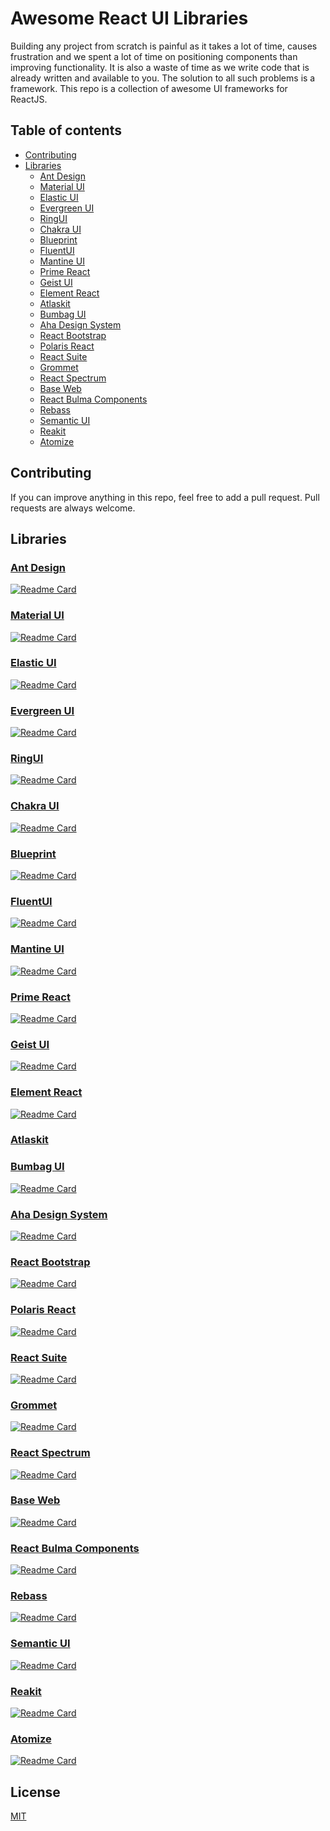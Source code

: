 # Awesome React UI Libraries

Building any project from scratch is painful as it takes a lot of time, causes frustration and we spent a lot of time on positioning components than improving functionality. It is also a waste of time as we write code that is already written and available to you. The solution to all such problems is a framework. This repo is a collection of awesome UI frameworks for ReactJS.

## Table of contents

- [Contributing](#contributing)
- [Libraries](#libraries)
  - [Ant Design](#ant-design)
  - [Material UI](#material-ui)
  - [Elastic UI](#elastic-ui)
  - [Evergreen UI](#evergreen-ui)
  - [RingUI](#ringui)
  - [Chakra UI](#chakra-ui)
  - [Blueprint](#blueprint)
  - [FluentUI](#fluentui)
  - [Mantine UI](#mantine-ui)
  - [Prime React](#prime-react)
  - [Geist UI](#geist-ui)
  - [Element React](#element-react)
  - [Atlaskit](#Atlaskit)
  - [Bumbag UI](#bumbag-ui)
  - [Aha Design System](#aha-design-system)
  - [React Bootstrap](#react-bootstrap)
  - [Polaris React](#polaris-react)
  - [React Suite](#react-suite)
  - [Grommet](#grommet)
  - [React Spectrum](#react-spectrum)
  - [Base Web](#base-web)
  - [React Bulma Components](#react-bulma-components)
  - [Rebass](#rebass)
  - [Semantic UI](#semantic-ui)
  - [Reakit](#reakit)
  - [Atomize](#atomize)

## Contributing

If you can improve anything in this repo, feel free to add a pull request. Pull requests are always welcome.

## Libraries

### [Ant Design](https://ant.design/)

[![Readme Card](https://github-readme-stats.vercel.app/api/pin/?show_owner=true&username=ant-design&repo=ant-design)](https://github.com/ant-design/ant-design)

### [Material UI](https://material-ui.com/)

[![Readme Card](https://github-readme-stats.vercel.app/api/pin/?show_owner=true&include_all_commits=true&username=mui-org&repo=material-ui)](https://github.com/mui-org/material-ui)

### [Elastic UI](https://elastic.github.io/eui/)

[![Readme Card](https://github-readme-stats.vercel.app/api/pin/?show_owner=true&username=elastic&repo=eui)](https://github.com/elastic/eui)

### [Evergreen UI](https://evergreen.segment.com/)

[![Readme Card](https://github-readme-stats.vercel.app/api/pin/?show_owner=true&username=segmentio&repo=evergreen)](https://github.com/segmentio/evergreen/)

### [RingUI](https://jetbrains.github.io/ring-ui/master/index.html?path=/story/ring-ui-welcome--getting-started)

[![Readme Card](https://github-readme-stats.vercel.app/api/pin/?show_owner=true&username=JetBrains&repo=ring-ui)](https://github.com/JetBrains/ring-ui)

### [Chakra UI](https://chakra-ui.com/)

[![Readme Card](https://github-readme-stats.vercel.app/api/pin/?show_owner=true&username=chakra-ui&repo=chakra-ui)](https://github.com/chakra-ui/chakra-ui)

### [Blueprint](https://blueprintjs.com/)

[![Readme Card](https://github-readme-stats.vercel.app/api/pin/?show_owner=true&username=palantir&repo=blueprint)](https://github.com/palantir/blueprint)

### [FluentUI](https://developer.microsoft.com/en-us/fluentui#/controls/web)

[![Readme Card](https://github-readme-stats.vercel.app/api/pin/?show_owner=true&username=microsoft&repo=fluentui)](https://github.com/microsoft/fluentui)

### [Mantine UI](https://mantine.dev)

[![Readme Card](https://github-readme-stats.vercel.app/api/pin/?show_owner=true&username=mantinedev&repo=mantine)](https://github.com/mantinedev/mantine)

### [Prime React](https://www.primefaces.org/primereact/showcase/)

[![Readme Card](https://github-readme-stats.vercel.app/api/pin/?show_owner=true&username=primefaces&repo=primereact)](https://github.com/primefaces/primereact)

### [Geist UI](https://react.geist-ui.dev)

[![Readme Card](https://github-readme-stats.vercel.app/api/pin/?show_owner=true&username=geist-org&repo=react)](https://github.com/geist-org/react)

### [Element React](https://elemefe.github.io/element-react/#/en-US/quick-start)

[![Readme Card](https://github-readme-stats.vercel.app/api/pin/?show_owner=true&username=geist-org&repo=react)](https://github.com/geist-org/react)

### [Atlaskit](https://atlassian.design/components)

### [Bumbag UI](https://bumbag.style/)

[![Readme Card](https://github-readme-stats.vercel.app/api/pin/?show_owner=true&username=bumbag&repo=bumbag-ui)](https://github.com/bumbag/bumbag-ui)

### [Aha Design System](https://aha.got-it.ai/2.0.2/getting-started/introduction/)

[![Readme Card](https://github-readme-stats.vercel.app/api/pin/?show_owner=true&username=gotitinc&repo=aha-react)](https://github.com/gotitinc/aha-react)

### [React Bootstrap](https://react-bootstrap.github.io/)

[![Readme Card](https://github-readme-stats.vercel.app/api/pin/?show_owner=true&username=react-bootstrap&repo=react-bootstrap)](https://github.com/react-bootstrap/react-bootstrap)

### [Polaris React](https://polaris.shopify.com/components/get-started)

[![Readme Card](https://github-readme-stats.vercel.app/api/pin/?show_owner=true&username=Shopify&repo=polaris-react)](https://github.com/Shopify/polaris-react)

### [React Suite](https://rsuitejs.com/components/drawer/)

[![Readme Card](https://github-readme-stats.vercel.app/api/pin/?show_owner=true&username=rsuite&repo=rsuite)](https://github.com/rsuite/rsuite)

### [Grommet](https://v2.grommet.io/components)

[![Readme Card](https://github-readme-stats.vercel.app/api/pin/?show_owner=true&username=grommet&repo=grommet)](https://github.com/grommet/grommet)

### [React Spectrum](https://react-spectrum.adobe.com/react-spectrum/index.html)

[![Readme Card](https://github-readme-stats.vercel.app/api/pin/?show_owner=true&username=adobe&repo=react-spectrum)](https://github.com/adobe/react-spectrum)

### [Base Web](https://baseweb.design/)

[![Readme Card](https://github-readme-stats.vercel.app/api/pin/?show_owner=true&username=uber&repo=baseweb)](https://github.com/uber/baseweb)

### [React Bulma Components](https://bulma.io/)

[![Readme Card](https://github-readme-stats.vercel.app/api/pin/?show_owner=true&username=couds&repo=react-bulma-components)](https://github.com/couds/react-bulma-components)

### [Rebass](https://rebassjs.org/)

[![Readme Card](https://github-readme-stats.vercel.app/api/pin/?show_owner=true&username=rebassjs&repo=rebass)](https://github.com/rebassjs/rebass)

### [Semantic UI](https://react.semantic-ui.com/)

[![Readme Card](https://github-readme-stats.vercel.app/api/pin/?show_owner=true&username=Semantic-Org&repo=Semantic-UI-React)](https://github.com/Semantic-Org/Semantic-UI-React)

### [Reakit](https://reakit.io/)

[![Readme Card](https://github-readme-stats.vercel.app/api/pin/?show_owner=true&username=reakit&repo=reakit)](https://github.com/reakit/reakit)

### [Atomize](https://atomizecode.com/docs/react/intro)

[![Readme Card](https://github-readme-stats.vercel.app/api/pin/?show_owner=true&username=proksh&repo=atomize)](https://github.com/proksh/atomize)

## License

[MIT](https://choosealicense.com/licenses/mit/)